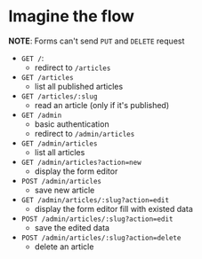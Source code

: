# Imagine the flow

**NOTE**: Forms can't send `PUT` and `DELETE` request

- `GET /`:
  - redirect to `/articles`
- `GET /articles`
  - list all published articles
- `GET /articles/:slug`
  - read an article (only if it's published)
- `GET /admin`
  - basic authentication
  - redirect to `/admin/articles`
- `GET /admin/articles`
  - list all articles
- `GET /admin/articles?action=new`
  - display the form editor
- `POST /admin/articles`
  - save new article
- `GET /admin/articles/:slug?action=edit`
  - display the form editor fill with existed data
- `POST /admin/articles/:slug?action=edit`
  - save the edited data
- `POST /admin/articles/:slug?action=delete`
  - delete an article
